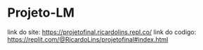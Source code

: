 # Projeto-LM
link do site: https://projetofinal.ricardolins.repl.co/
link do codigo: https://replit.com/@RicardoLins/projetofinal#index.html
